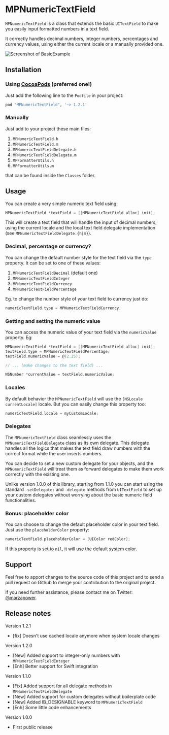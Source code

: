 MPNumericTextField
==================

`MPNumericTextField` is a class that extends the basic `UITextField` to make you easily input formatted numbers in a text field.

It correctly handles decimal numbers, integer numbers, percentages and currency values, using either the current locale or a manually provided one.

![Screenshot of BasicExample](https://raw.githubusercontent.com/marzapower/MPNumericTextField/master/Examples/BasicExample/screenshot.png)

Installation
------------

### Using [CocoaPods][cocoapods] (preferred one!)

[cocoapods]: http://cocoapods.org/

Just add the following line to the `Podfile` in your project:

```ruby
pod "MPNumericTextField", '~> 1.2.1'
```

### Manually

Just add to your project these main files:

  1. `MPNumericTextField.h`
  2. `MPNumericTextField.m`
  3. `MPNumericTextFieldDelegate.h`
  4. `MPNumericTextFieldDelegate.m`
  5. `MPFormatterUtils.h`
  6. `MPFormatterUtils.m`

that can be found inside the `Classes` folder.


Usage
-----

You can create a very simple numeric text field using:

```objective-c
MPNumericTextField *textField = [[MPNumericTextField alloc] init];
```

This will create a text field that will handle the input of decimal numbers, using the current locale
and the local text field delegate implementation (see `MPNumericTextFieldDelegate.{h|m}`).

### Decimal, percentage or currency?

You can change the default number style for the text field via the `type` property. It can be set to one of these values:

  1. `MPNumericTextFieldDecimal` (default one)
  2. `MPNumericTextFieldInteger`
  3. `MPNumericTextFieldCurrency`
  4. `MPNumericTextFieldPercentage`

Eg. to change the number style of your text field to currency just do:

```objective-c
numericTextField.type = MPNumericTextFieldCurrency;
```

### Getting and setting the numeric value

You can access the numeric value of your text field via the `numericValue` property. Eg:

```objective-c
MPNumericTextField *textField = [[MPNumericTextField alloc] init];
textField.type = MPNumericTextFieldPercentage;
textField.numericValue = @(2.25);

// ... (make changes to the text field) ...

NSNumber *currentValue = textField.numericValue;
```

### Locales

By default behavior the `MPNumericTextField` will use the `[NSLocale currentLocale]` locale. But you can easily change this property too:

```objective-c
numericTextField.locale = myCustomLocale;
```

### Delegates

The `MPNumericTextField` class seamlessly uses the `MPNumericTextFieldDelegate` class as its own delegate. This delegate handles all the
logics that makes the text field draw numbers with the correct format while the user inserts numbers.

You can decide to set a new custom delegate for your objects, and the `MPNumericTextField` will treat them as forward delegates
to make them work correctly with the existing one.

Unlike version 1.0.0 of this library, starting from 1.1.0 you can start using the standard `-setDelegate:` and `-delegate` methods
from `UITextField` to set up your custom delegates without worrying about the basic numeric field functionalities.

### Bonus: placeholder color

You can choose to change the default placeholder color in your text field. Just use the `placeholderColor` property:

```objective-c
numericTextField.placeholderColor = [UIColor redColor];
```

If this property is set to `nil`, it will use the default system color.


## Support

Feel free to apport changes to the source code of this project and to send a pull request on Github to merge your contribution to the original project.

If you need further assistance, please contact me on Twitter: [@marzapower][twitter].

[twitter]: http://www.twitter.com/marzapower

## Release notes

Version 1.2.1
 - [fix] Doesn't use cached locale anymore when system locale changes

Version 1.2.0
 - [New] Added support to integer-only numbers with `MPNumericTextFieldInteger`
 - [Enh] Better support for Swift integration

Version 1.1.0

 - [Fix] Added support for all delegate methods in `MPNumericTextFieldDelegate`
 - [New] Added support for custom delegates without boilerplate code
 - [New] Added IB_DESIGNABLE keyword to `MPNumericTextField`
 - [Enh] Some little code enhancements

Version 1.0.0

 - First public release
